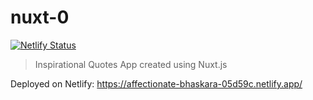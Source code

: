 # nuxt-0
[![Netlify Status](https://api.netlify.com/api/v1/badges/d08821f4-5cba-4677-8252-de1d6226a7df/deploy-status)](https://app.netlify.com/sites/affectionate-bhaskara-05d59c/deploys)

> Inspirational Quotes App created using Nuxt.js

Deployed on Netlify: https://affectionate-bhaskara-05d59c.netlify.app/

